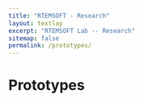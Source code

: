 ```yaml
---
title: "RTEMSOFT - Research"
layout: textlay
excerpt: "RTEMSOFT Lab -- Research"
sitemap: false
permalink: /prototypes/
---
```


# Prototypes
